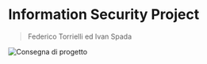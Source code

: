 # Information Security Project
> Federico Torrielli ed Ivan Spada

![Consegna di progetto](https://i.imgur.com/aHBKo5g.png)
